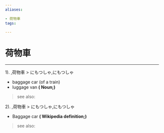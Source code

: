 ```yaml
---
aliases:
    
- 荷物車
tags:
    
---
```


# 荷物車
---
1).
,荷物車 > にもつしゃ,にもつしゃ

- baggage car (of a train)
- luggage van
**( Noun;)**
> see also: 
            
2).
,荷物車 > にもつしゃ,にもつしゃ

- Baggage car
**( Wikipedia definition;)**
> see also: 
            